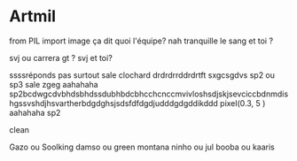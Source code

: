 # Artmil
from PIL import image
ça dit quoi l'équipe?
nah tranquille le sang et toi ?

svj ou carrera gt ? 
svj
et toi?

ssssréponds pas surtout sale clochard
drdrdrrddrdrtft
sxgcsgdvs 
sp2 ou sp3 sale zgeg 
aahahaha sp2bcdwgcdvbhdsbhdssdubhbdcbhcchcnccmvivloshsdjskjsevciccbdnmdishgssvshdjhsvartherbdgdghsjsdsfdfdgdjudddgdgddikddd
pixel(0.3, 5
)
aahahaha sp2

clean 




Gazo ou Soolking
damso ou green montana
ninho ou jul 
booba ou kaaris
